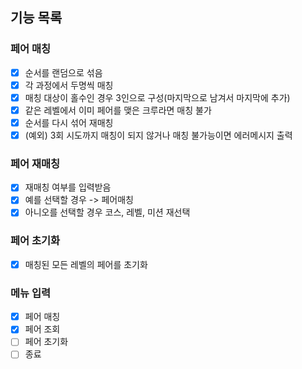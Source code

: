 ## 기능 목록

### 페어 매칭
- [X] 순서를 랜덤으로 섞음
- [X] 각 과정에서 두명씩 매칭
- [X] 매칭 대상이 홀수인 경우 3인으로 구성(마지막으로 남겨서 마지막에 추가)
- [X] 같은 레벨에서 이미 페어를 맺은 크루라면 매칭 불가
- [X] 순서를 다시 섞어 재매칭
- [X] (예외) 3회 시도까지 매칭이 되지 않거나 매칭 불가능이면 에러메시지 출력

### 페어 재매칭
- [X] 재매칭 여부를 입력받음
- [X] 예를 선택할 경우 -> 페어매칭
- [X] 아니오를 선택할 경우 코스, 레벨, 미션 재선택

### 페어 초기화
- [X] 매칭된 모든 레벨의 페어를 초기화

### 메뉴 입력
- [X] 페어 매칭
- [X] 페어 조회
- [ ] 페어 초기화
- [ ] 종료
